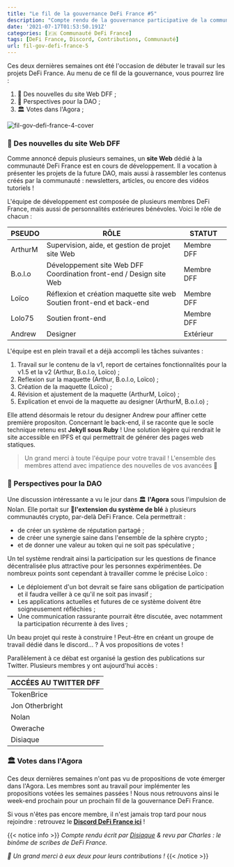 ```yaml
---
title: "Le fil de la gouvernance DeFi France #5"
description: "Compte rendu de la gouvernance participative de la communauté DeFi France. Un site Web en cours de développement !"
date: '2021-07-17T01:53:50.191Z'
categories: [🇫🇷 Communauté DeFi France]
tags: [DeFi France, Discord, Contributions, Communauté]
url: fil-gov-defi-france-5
---
```


Ces deux dernières semaines ont été l'occasion de débuter le travail sur les projets DeFi France. Au menu de ce fil de la gouvernance, vous pourrez lire :

1. 💬 Des nouvelles du site Web DFF ;
2. 📢 Perspectives pour la DAO ;
4. 🏛️ Votes dans l'Agora ;

![fil-gov-defi-france-4-cover](/img/2021/fil-gov-defi-france-5/fil-gov-defi-france-5-cover.png)


### 💬 Des nouvelles du site Web DFF

Comme annoncé depuis plusieurs semaines, un **site Web** dédié à la communauté DeFi France est en cours de développement. Il a vocation à présenter les projets de la future DAO, mais aussi à rassembler les contenus créés par la communauté : newsletters, articles, ou encore des vidéos tutoriels !

L'équipe de développement est composée de plusieurs membres DeFi France, mais aussi de personnalités extérieures bénévoles. Voici le rôle de chacun :

|PSEUDO|RÔLE|STATUT|
|------|----|-----|
|ArthurM|Supervision, aide, et gestion de projet site Web|Membre DFF|
|B.o.l.o|Développement site Web DFF<br>Coordination front-end / Design site Web|Membre DFF|
|Loïco|Réflexion et création maquette site web<br>Soutien front-end et back-end|Membre DFF|
|Lolo75|Soutien front-end|Membre DFF|
|Andrew|Designer|Extérieur|

L'équipe est en plein travail et a déjà accompli les tâches suivantes :

1. Travail sur le contenu de la v1, report de certaines fonctionnalités pour la v1.5 et la v2 (Arthur, B.o.l.o, Loïco) ;
2. Reflexion sur la maquette (Arthur, B.o.l.o, Loïco) ;
3. Création de la maquette (Loïco) ; 
4. Révision et ajustement de la maquette (ArthurM, Loïco) ;
5. Explication et envoi de la maquette au designer (ArthurM, B.o.l.o) ;

Elle attend désormais le retour du designer Andrew pour affiner cette première propositon. Concernant le back-end, il se raconte que le socle technique retenu est **Jekyll sous Ruby** ! Une solution légère qui rendrait le site accessible en IPFS et qui permettrait de générer des pages web statiques.

> Un grand merci à toute l'équipe pour votre travail ! L'ensemble des membres attend avec impatience des nouvelles de vos avancées 🙏


### 📢 Perspectives pour la DAO

Une discussion intéressante a vu le jour dans 🏛️ **l'Agora** sous l'impulsion de Nolan. Elle portait sur 🌾**l'extension du système de blé** à plusieurs communautés crypto, par-delà DeFi France. Cela permettrait :

* de créer un système de réputation partagé ;
* de créer une synergie saine dans l'ensemble de la sphère crypto ;
* et de donner une valeur au token qui ne soit pas spéculative ;

Un tel système rendrait ainsi la participation sur les questions de finance décentralisée plus attractive pour les personnes expérimentées. De nombreux points sont cependant à travailler comme le précise Loïco :

* Le déploiement d'un bot devrait se faire sans obligation de participation et il faudra veiller à ce qu'il ne soit pas invasif ;
* Les applications actuelles et futures de ce système doivent être soigneusement réfléchies ;
* Une communication rassurante pourrait être discutée, avec notamment la participation récurrente à des lives ;

Un beau projet qui reste à construire ! Peut-être en créant un groupe de travail dédié dans le discord... ? À vos propositions de votes !

Parallèlement à ce débat est organisé la gestion des publications sur Twitter. Plusieurs membres y ont aujourd'hui accès :

|ACCÉES AU TWITTER DFF|
|-|
|TokenBrice|
|Jon Otherbright|
|Nolan|
|Owerache|
|Disiaque|

### 🏛️ Votes dans l'Agora

Ces deux dernières semaines n'ont pas vu de propositions de vote émerger dans l'Agora. Les membres sont au travail pour implémenter les propositions votées les semaines passées ! Nous nous retrouvons ainsi le week-end prochain pour un prochain fil de la gouvernance DeFi France.

Si vous n'êtes pas encore membre, il n'est jamais trop tard pour nous rejoindre : retrouvez le **[Discord DeFi France ici](https://discord.gg/3bWZcK2)** !

{{< notice info >}}
_Compte rendu écrit par [Disiaque](https://twitter.com/disiaque_crypto) & revu par Charles : le binôme de scribes de DeFi France._

_🙏 Un grand merci à eux deux pour leurs contributions !_
{{< /notice >}}